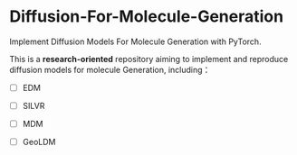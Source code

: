 # Diffusion-For-Molecule-Generation

Implement Diffusion Models For Molecule Generation with PyTorch.

This is a **research-oriented** repository aiming to implement and reproduce diffusion models for molecule Generation, including：

- [ ] EDM
- [ ] SILVR
- [ ] MDM
- [ ] GeoLDM

